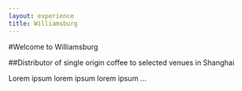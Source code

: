 ```yaml
---
layout: experience
title: Williamsburg
---
```


#Welcome to Williamsburg

##Distributor of single origin coffee to selected venues in Shanghai

Lorem ipsum lorem ipsum lorem ipsum ...